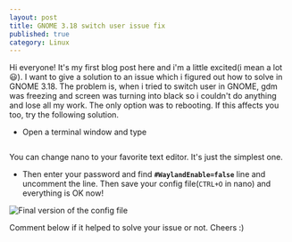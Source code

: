 ```yaml
---
layout: post
title: GNOME 3.18 switch user issue fix
published: true
category: Linux
---
```


Hi everyone! It's my first blog post here and i'm a little excited(i mean a lot :smiley:). I want to give a solution to an issue which i figured out how to solve in GNOME 3.18. The problem is, when i tried to switch user in GNOME, gdm was freezing and screen was turning into black so i couldn't do anything and lose all my work. The only option was to rebooting. If this affects you too, try the following solution.

- Open a terminal window and type 
```sudo nano /etc/gdm/custom.conf
```
You can change nano to your favorite text editor. It's just the simplest one.

- Then enter your password and find **`#WaylandEnable=false`** line and uncomment the line. Then save your config file(`CTRL+O` in nano) and everything is OK now! 

![Final version of the config file](https://github.com/fardinux/fardinux.github.io/blob/master/_posts/Screenshot%20from%202016-01-30%2020-56-38.png)

Comment below if it helped to solve your issue or not. Cheers :) 



